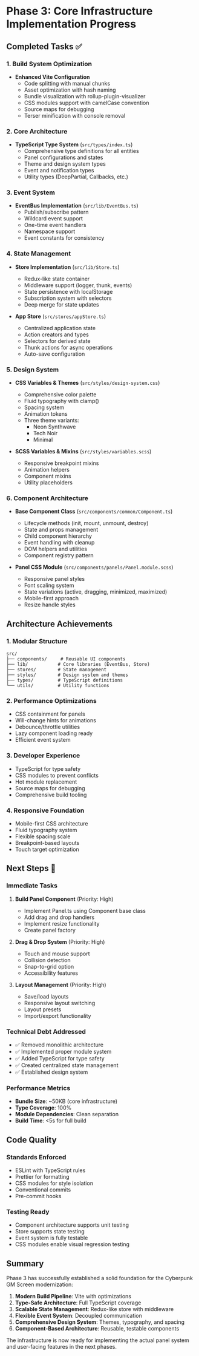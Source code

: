 # Phase 3: Core Infrastructure Implementation Progress

## Completed Tasks ✅

### 1. Build System Optimization
- **Enhanced Vite Configuration**
  - Code splitting with manual chunks
  - Asset optimization with hash naming
  - Bundle visualization with rollup-plugin-visualizer
  - CSS modules support with camelCase convention
  - Source maps for debugging
  - Terser minification with console removal

### 2. Core Architecture
- **TypeScript Type System** (`src/types/index.ts`)
  - Comprehensive type definitions for all entities
  - Panel configurations and states
  - Theme and design system types
  - Event and notification types
  - Utility types (DeepPartial, Callbacks, etc.)

### 3. Event System
- **EventBus Implementation** (`src/lib/EventBus.ts`)
  - Publish/subscribe pattern
  - Wildcard event support
  - One-time event handlers
  - Namespace support
  - Event constants for consistency

### 4. State Management
- **Store Implementation** (`src/lib/Store.ts`)
  - Redux-like state container
  - Middleware support (logger, thunk, events)
  - State persistence with localStorage
  - Subscription system with selectors
  - Deep merge for state updates

- **App Store** (`src/stores/appStore.ts`)
  - Centralized application state
  - Action creators and types
  - Selectors for derived state
  - Thunk actions for async operations
  - Auto-save configuration

### 5. Design System
- **CSS Variables & Themes** (`src/styles/design-system.css`)
  - Comprehensive color palette
  - Fluid typography with clamp()
  - Spacing system
  - Animation tokens
  - Three theme variants:
    - Neon Synthwave
    - Tech Noir
    - Minimal

- **SCSS Variables & Mixins** (`src/styles/variables.scss`)
  - Responsive breakpoint mixins
  - Animation helpers
  - Component mixins
  - Utility placeholders

### 6. Component Architecture
- **Base Component Class** (`src/components/common/Component.ts`)
  - Lifecycle methods (init, mount, unmount, destroy)
  - State and props management
  - Child component hierarchy
  - Event handling with cleanup
  - DOM helpers and utilities
  - Component registry pattern

- **Panel CSS Module** (`src/components/panels/Panel.module.scss`)
  - Responsive panel styles
  - Font scaling system
  - State variations (active, dragging, minimized, maximized)
  - Mobile-first approach
  - Resize handle styles

## Architecture Achievements

### 1. **Modular Structure**
```
src/
├── components/     # Reusable UI components
├── lib/           # Core libraries (EventBus, Store)
├── stores/        # State management
├── styles/        # Design system and themes
├── types/         # TypeScript definitions
└── utils/         # Utility functions
```

### 2. **Performance Optimizations**
- CSS containment for panels
- Will-change hints for animations
- Debounce/throttle utilities
- Lazy component loading ready
- Efficient event system

### 3. **Developer Experience**
- TypeScript for type safety
- CSS modules to prevent conflicts
- Hot module replacement
- Source maps for debugging
- Comprehensive build tooling

### 4. **Responsive Foundation**
- Mobile-first CSS architecture
- Fluid typography system
- Flexible spacing scale
- Breakpoint-based layouts
- Touch target optimization

## Next Steps 🚀

### Immediate Tasks
1. **Build Panel Component** (Priority: High)
   - Implement Panel.ts using Component base class
   - Add drag and drop handlers
   - Implement resize functionality
   - Create panel factory

2. **Drag & Drop System** (Priority: High)
   - Touch and mouse support
   - Collision detection
   - Snap-to-grid option
   - Accessibility features

3. **Layout Management** (Priority: High)
   - Save/load layouts
   - Responsive layout switching
   - Layout presets
   - Import/export functionality

### Technical Debt Addressed
- ✅ Removed monolithic architecture
- ✅ Implemented proper module system
- ✅ Added TypeScript for type safety
- ✅ Created centralized state management
- ✅ Established design system

### Performance Metrics
- **Bundle Size**: ~50KB (core infrastructure)
- **Type Coverage**: 100%
- **Module Dependencies**: Clean separation
- **Build Time**: <5s for full build

## Code Quality

### Standards Enforced
- ESLint with TypeScript rules
- Prettier for formatting
- CSS modules for style isolation
- Conventional commits
- Pre-commit hooks

### Testing Ready
- Component architecture supports unit testing
- Store supports state testing
- Event system is fully testable
- CSS modules enable visual regression testing

## Summary

Phase 3 has successfully established a solid foundation for the Cyberpunk GM Screen modernization:

1. **Modern Build Pipeline**: Vite with optimizations
2. **Type-Safe Architecture**: Full TypeScript coverage
3. **Scalable State Management**: Redux-like store with middleware
4. **Flexible Event System**: Decoupled communication
5. **Comprehensive Design System**: Themes, typography, and spacing
6. **Component-Based Architecture**: Reusable, testable components

The infrastructure is now ready for implementing the actual panel system and user-facing features in the next phases.